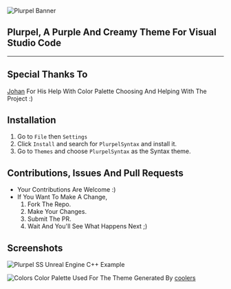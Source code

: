 ![Plurpel Banner](https://cdn.jsdelivr.net/gh/JhonLikesFloppa/Plurpel@main/img/Plurpel%20Banner.png)

## Plurpel, A Purple And Creamy Theme For Visual Studio Code

___

## Special Thanks To

[Johan](https://github.com/JohanSanSebastian) For His Help With Color Palette Choosing And Helping With The Project :)

## Installation

1. Go to `File` then `Settings`
2. Click `Install` and search for `PlurpelSyntax` and install it.
3. Go to `Themes` and choose `PlurpelSyntax` as the Syntax theme.

## Contributions, Issues And Pull Requests

- Your Contributions Are Welcome :)
- If You Want To Make A Change,
  1. Fork The Repo.
  2. Make Your Changes.
  3. Submit The PR.
  4. Wait And You'll See What Happens Next ;)

## Screenshots

![Plurpel SS](https://i.imgur.com/WezmxWS.png) Unreal Engine C++ Example

![Colors](https://cdn.jsdelivr.net/gh/JhonLikesFloppa/Plurpel@main/img/VSCPalette.png) Color Palette Used For The Theme Generated By [coolers](coolors.co/)

